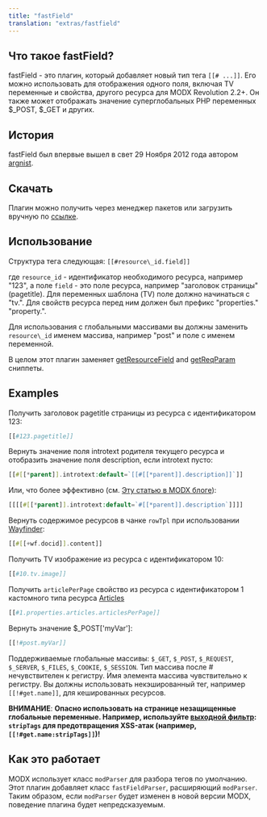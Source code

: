 ```yaml
---
title: "fastField"
translation: "extras/fastfield"
---
```


## Что такое fastField?

fastField - это плагин, который добавляет новый тип тега `[[# ...]]`. Его можно использовать для отображения одного поля, включая TV переменные и свойства, другого ресурса для MODX Revolution 2.2+. Он также может отображать значение суперглобальных PHP переменных $\_POST, $\_GET и других. 

## История

fastField был впервые вышел в свет 29 Ноября 2012 года автором [argnist](https://modx.com/extras/author/argnist).

## Скачать

Плагин можно получить через менеджер пакетов или загрузить вручную по [ссылке](https://modx.com/extras/package/fastfield).

## Использование

Структура тега следующая: `[[#resource\_id.field]]`

где `resource_id` - идентификатор необходимого ресурса, например "123", а поле `field` - это поле ресурса, например "заголовок страницы" (pagetitle). Для переменных шаблона (TV) поле должно начинаться с "tv.". Для свойств ресурса перед ним должен был префикс "properties." "property.".

Для использования с глобальными массивами вы должны заменить `resource\_id` именем массива, например "post" и поле с именем переменной. 

В целом этот плагин заменяет [getResourceField](extras/getresourcefield) and [getReqParam](https://modx.com/extras/package/getreqparam) сниппеты.

## Examples

Получить заголовок pagetitle страницы из ресурса с идентификатором 123:

``` php
[[#123.pagetitle]]
```

Вернуть значение поля introtext родителя текущего ресурса и отобразить значение поля description, если introtext пусто:  

``` php
[[#[[*parent]].introtext:default=`[[#[[*parent]].description]]`]]
```

Или, что более эффективно (см. [Эту статью в MODX блоге](https://modx.com/blog/2012/09/14/tags-as-the-result-or-how-conditionals-are-like-mosquitoes/)):

``` php
[[[[#[[*parent]].introtext:default=`#[[*parent]].description`]]]]
```

Вернуть содержимое ресурсов в чанке `rowTpl` при использовании [Wayfinder](extras/wayfinder): 

``` php
[[#[[+wf.docid]].content]]
```

Получить TV изображение из ресурса с идентификатором 10:

``` php
[[#10.tv.image]]
```

Получить `articlePerPage` свойство из ресурса с идентификатором 1 кастомного типа ресурса [Articles](extras/articles)

``` php
[[#1.properties.articles.articlesPerPage]]
```

Вернуть значение $\_POST\['myVar'\]:

``` php
[[!#post.myVar]]
```

Поддерживаемые глобальные массивы: `$_GET`, `$_POST`, `$_REQUEST`, `$_SERVER`, `$_FILES`, `$_COOKIE`, `$_SESSION`. Тип массива после # нечувствителен к регистру. Имя элемента массива чувствительно к регистру. Вы должны использовать некэшированный тег, например `[[!#get.name]]`, для кешированных ресурсов.

**ВНИМАНИЕ**: **Опасно использовать на странице незащищенные глобальные переменные. Например, используйте [выходной фильтр](/building-sites/tag-syntax/output-filters#modifikatory-vyvoda-stroki): `stripTags` для предотвращения XSS-атак (например, `[[!#get.name:stripTags]]`)!**

## Как это работает

MODX использует класс `modParser` для разбора тегов по умолчанию. Этот плагин добавляет класс `fastFieldParser`, расширяющий `modParser`. Таким образом, если `modParser` будет изменен в новой версии MODX, поведение плагина будет непредсказуемым. 

